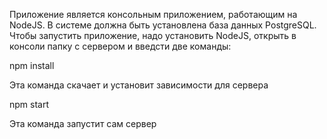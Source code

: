 Приложение является консольным приложением, работающим на NodeJS.
В системе должна быть установлена база данных PostgreSQL.
Чтобы запустить приложение, надо установить NodeJS, открыть в консоли папку с сервером и введсти две команды:

npm install

Эта команда скачает и установит зависимости для сервера

npm start

Эта команда запустит сам сервер
